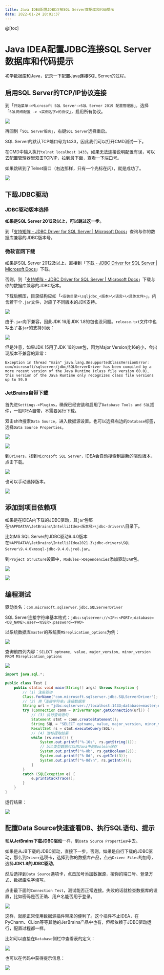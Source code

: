 ```yaml
---
title: Java IDEA配置JDBC连接SQL Server数据库和代码提示
date: 2022-01-24 20:01:37
---
```



@[toc]
# Java IDEA配置JDBC连接SQL Server数据库和代码提示

初学数据库和Java，记录一下配置Java连接SQL Server的过程。

## 启用SQL Server的TCP/IP协议连接

到「`开始菜单->Microsoft SQL Server->SQL Server 2019 配置管理器`」，选择「`SQL网络配置 -> <实例名字>的协议`」，启用所有协议。

![](img/d5f5cdeb64dc78769e366c3988607a16.png)

再回到「`SQL Server服务`」，右键`SQL Server`选择重启。

SQL Server的默认TCP端口号为1433，因此我们可以打开CMD测试一下。

在CMD中输入执行`telnet localhost 1433`，如果无法连接说明配置有误，可以去配置管理器里双击TCP/IP，拉到最下面，查看一下端口号。

如果跳转到了Telnet窗口（右边那样，只有一个光标在闪），就是成功了。

![](img/c20c092a36d5d4454e4aab7ca891cc08.png)

## 下载JDBC驱动

### JDBC驱动版本选择

**如果是SQL Server 2012及以上，可以跳过这一步。**

到「[支持矩阵 - JDBC Driver for SQL Server | Microsoft Docs](https://docs.microsoft.com/zh-cn/sql/connect/jdbc/microsoft-jdbc-driver-for-sql-server-support-matrix?view=sql-server-ver15#sql-version-compatibility)」查询与你的数据库兼容的JDBC版本号。

### 微软官网下载

如果是SQL Server 2012及以上，直接到「[下载 - JDBC Driver for SQL Server | Microsoft Docs](https://docs.microsoft.com/zh-cn/sql/connect/jdbc/download-microsoft-jdbc-driver-for-sql-server?view=sql-server-ver15)」下载。

否则，到「[支持矩阵 - JDBC Driver for SQL Server | Microsoft Docs](https://docs.microsoft.com/zh-cn/sql/connect/jdbc/microsoft-jdbc-driver-for-sql-server-support-matrix?view=sql-server-ver15#sql-version-compatibility)」下载与你的数据库兼容的JDBC版本。

下载后解压，目录结构应如「`<安装目录>\sqljdbc_<版本>\<语言>\<具体文件>`」，内含若干个`.jar`文件，对应了不同版本的JDK支持。

![](img/ce74752afe1e95187eacb294b3a54e0e.png)

由于`.jar`向下兼容，因此JDK 16用JDK 1.8的包也没问题。`release.txt`文件中也写出了各`jar`的支持列表：

![](img/4802925db0c4de7b0c07dbe9a10d2049.png)

但是注意，如果JDK 15用了JDK 16的`JAR`包，因为Major Version比16的小，会出现版本不兼容的异常：

`Exception in thread "main" java.lang.UnsupportedClassVersionError: com/microsoft/sqlserver/jdbc/SQLServerDriver has been compiled by a more recent version of the Java Runtime (class file version 60.0), this version of the Java Runtime only recognizes class file versions up to 59.0`

### JetBrains自带下载

首先进`Settings->Plugins`，确保已经安装和启用了`Database Tools and SQL`插件，一般IDEA自带，不需要另行下载。

双击shift搜索`Data Source`，进入数据源设置。也可以选择右边的`Database`标签，选择`Data Source Properties`。

![](img/7197f5b1a7d7e28e65d6f94190d60c6c.png)

![](img/829412dc1cb50b1bd79448d7bf0283eb.png)

到`Drivers`，找到`Microsoft SQL Server`，IDEA会自动搜索到最新的驱动版本，点击下载。

![](img/094a74038bf8bf1db89ce04870c85965.png)

也可以手动选择版本。

![](img/5ecfc6e6eab0af5a233f471c514e3774.png)

## 添加到项目依赖项

如果是在IDEA内下载的JDBC驱动，其`jar`包都在`%APPDATA%\JetBrains\IntelliJIdea<版本号>\jdbc-drivers\`目录下。

比如MS SQL Server的JDBC驱动9.4.0版本在`%APPDATA%\JetBrains\IntelliJIdea2021.3\jdbc-drivers\SQL Server\9.4.0\mssql-jdbc-9.4.0.jre8.jar`。

到`Project Structure`设置中，`Modules->Dependencies`添加驱动`JAR`包。

![](img/b6c52ef957ff1e1eb78c7443d787cf89.png)

![](img/1bab2ab7df942f40583a5b62e522c29b.png)

## 编程测试

驱动类名：`com.microsoft.sqlserver.jdbc.SQLServerDriver`

SQL Server连接字符串基本格式：`jdbc:sqlserver://<IP>:<PORT>;database=<DB_NAME>;user=<USER>;password=<PWD>`

以系统数据库`master`的系统表`MSreplication_options`为例：

![](img/31667b66a07b3aa19b65098f52868692.png)

查询前四列内容：`SELECT optname, value, major_version, minor_version FROM MSreplication_options`

![](img/6f836813c446038ef2e041e42d9617ef.png)

```java
import java.sql.*;

public class Test {
    public static void main(String[] args) throws Exception {
        // (1) 注册驱动
        Class.forName("com.microsoft.sqlserver.jdbc.SQLServerDriver");
        // (2) 用「连接字符串」连接数据库
        String url = "jdbc:sqlserver://localhost:1433;database=master;user=sa;password=123456";
        try (Connection conn = DriverManager.getConnection(url)) {
            // (3) 执行查询语句
            Statement stmt = conn.createStatement();
            String SQL = "SELECT optname, value, major_version, minor_version FROM MSreplication_options";
            ResultSet rs = stmt.executeQuery(SQL);
            // (4) 游标提取结果
            while (rs.next()) {
                System.out.printf("%-16s", rs.getString(1));
                // bit类型数据可以用Java中的Boolean保存
                System.out.printf("%-8b", rs.getBoolean(2));
                System.out.printf("%-8d", rs.getInt(3));
                System.out.printf("%-8d\n", rs.getInt(4));
            }
        }
        catch (SQLException e) {
            e.printStackTrace();
        }
    }
}
```

运行结果：

![](img/a5e8d7d6d3405f9c2d9c479091c90f2b.png)

## 配置Data Source快速查看DB、执行SQL语句、提示

和**从JetBrains下载JDBC驱动**一样，到`Data Source Properties`中去。

如果是从JB下载的JDBC驱动，直接下一步。否则，如果是自行下载的JDBC驱动，那么到`Driver`选项卡，选择到你的数据库产品，点击`Driver Files`的加号，选择**JDK1.8的JDBC驱动**。

然后选择到`Data Source`选项卡，点击加号添加数据源，按你的端口号、登录方式、数据库名字填写。

点击最下面的`Connection Test`，测试能否正常连接。失败的话就检查数据库的设置，比如密码是否正确、用户名能否用于登录。

![](img/491a65273f070322023d9098407cd092.png)

这样，就能正常使用数据源插件带来的便利了。这个插件不止IDEA，在PyCharm、CLion等等其他的JerBrains产品中也有，但都依赖于JDBC驱动运行，配置过程都一样。

比如可以直接在`Database`侧栏中查看表的定义：

![](img/71e08f06377c7000e33aed41ade7fcb9.png)

也可以在代码中获得提示信息：

![](img/28ff7a843ca5fc4d791fc6a734a648c9.png)
